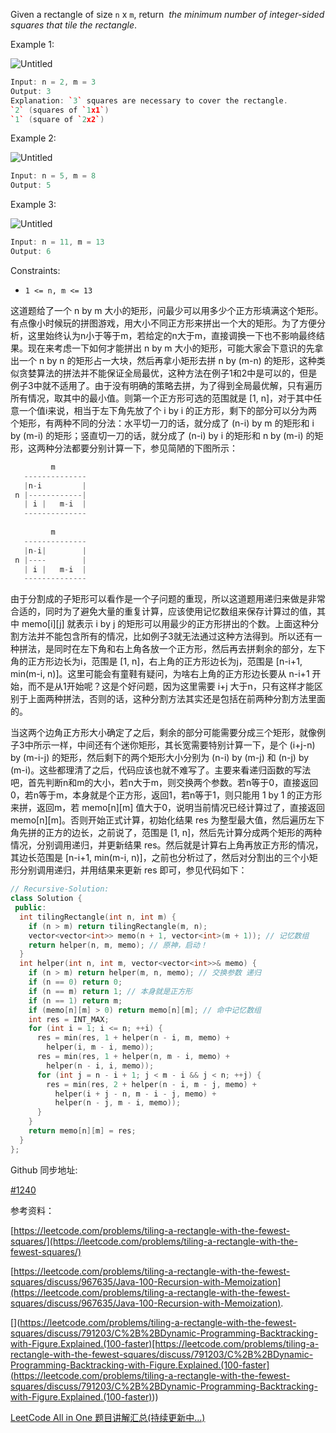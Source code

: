 Given a rectangle of size `n` x `m`, return  _the minimum number of integer-sided squares that tile the rectangle_.

Example 1:

![Untitled](https://prod-files-secure.s3.us-west-2.amazonaws.com/bfd53194-dc1b-48fe-b468-4b8f0627c3d5/5bf4bc20-d232-42e6-813b-2baa91c23e97/Untitled.png)

```cpp
Input: n = 2, m = 3
Output: 3
Explanation: `3` squares are necessary to cover the rectangle.
`2` (squares of `1x1`)
`1` (square of `2x2`)
```

Example 2:

![Untitled](https://prod-files-secure.s3.us-west-2.amazonaws.com/bfd53194-dc1b-48fe-b468-4b8f0627c3d5/5a8d6fce-8a32-4ddf-b9f1-257aa1bcfafb/Untitled.png)

```cpp
Input: n = 5, m = 8
Output: 5
```

Example 3:

![Untitled](https://prod-files-secure.s3.us-west-2.amazonaws.com/bfd53194-dc1b-48fe-b468-4b8f0627c3d5/05cb0c0b-a4dd-4339-95b1-180bd86d20db/Untitled.png)

```cpp
Input: n = 11, m = 13
Output: 6
```

Constraints:

- `1 <= n, m <= 13`

这道题给了一个 n by m 大小的矩形，问最少可以用多少个正方形填满这个矩形。有点像小时候玩的拼图游戏，用大小不同正方形来拼出一个大的矩形。为了方便分析，这里始终认为n小于等于m，若给定的n大于m，直接调换一下也不影响最终结果。现在来考虑一下如何才能拼出 n by m 大小的矩形，可能大家会下意识的先拿出一个 n by n 的矩形占一大块，然后再拿小矩形去拼 n by (m-n) 的矩形，这种类似贪婪算法的拼法并不能保证全局最优，这种方法在例子1和2中是可以的，但是例子3中就不适用了。由于没有明确的策略去拼，为了得到全局最优解，只有遍历所有情况，取其中的最小值。则第一个正方形可选的范围就是 \[1, n\]，对于其中任意一个值i来说，相当于左下角先放了个 i by i 的正方形，剩下的部分可以分为两个矩形，有两种不同的分法：水平切一刀的话，就分成了 (n-i) by m 的矩形和 i by (m-i) 的矩形；竖直切一刀的话，就分成了 (n-i) by i 的矩形和 n by (m-i) 的矩形，这两种分法都要分别计算一下，参见简陋的下图所示：

```cpp
         m
   --------------
   |n-i         |
 n |------------|
   | i |   m-i  |
   --------------
   
         m
   --------------
   |n-i|        |
 n |----        |
   | i |   m-i  |
   --------------
```

由于分割成的子矩形可以看作是一个子问题的重现，所以这道题用递归来做是非常合适的，同时为了避免大量的重复计算，应该使用记忆数组来保存计算过的值，其中 memo\[i\]\[j\] 就表示 i by j 的矩形可以用最少的正方形拼出的个数。上面这种分割方法并不能包含所有的情况，比如例子3就无法通过这种方法得到。所以还有一种拼法，是同时在左下角和右上角各放一个正方形，然后再去拼剩余的部分，左下角的正方形边长为i，范围是 \[1, n\]，右上角的正方形边长为j，范围是 \[n-i+1, min(m-i, n)\]。这里可能会有童鞋有疑问，为啥右上角的正方形边长要从 n-i+1 开始，而不是从1开始呢？这是个好问题，因为这里需要 i+j 大于n，只有这样才能区别于上面两种拼法，否则的话，这种分割方法其实还是包括在前两种分割方法里面的。

当这两个边角正方形大小确定了之后，剩余的部分可能需要分成三个矩形，就像例子3中所示一样，中间还有个迷你矩形，其长宽需要特别计算一下，是个 (i+j-n) by (m-i-j) 的矩形，然后剩下的两个矩形大小分别为 (n-i) by (m-j) 和 (n-j) by (m-i)。这些都理清了之后，代码应该也就不难写了。主要来看递归函数的写法吧，首先判断n和m的大小，若n大于m，则交换两个参数。若n等于0，直接返回0，若n等于m，本身就是个正方形，返回1，若n等于1，则只能用 1 by 1 的正方形来拼，返回m，若 memo\[n\]\[m\] 值大于0，说明当前情况已经计算过了，直接返回 memo\[n\]\[m\]。否则开始正式计算，初始化结果 res 为整型最大值，然后遍历左下角先拼的正方的边长，之前说了，范围是 \[1, n\]，然后先计算分成两个矩形的两种情况，分别调用递归，并更新结果 res。然后就是计算右上角再放正方形的情况，其边长范围是 \[n-i+1, min(m-i, n)\]，之前也分析过了，然后对分割出的三个小矩形分别调用递归，并用结果来更新 res 即可，参见代码如下：

```cpp
// Recursive-Solution:
class Solution {
 public:
  int tilingRectangle(int n, int m) {
    if (n > m) return tilingRectangle(m, n);
    vector<vector<int>> memo(n + 1, vector<int>(m + 1)); // 记忆数组
    return helper(n, m, memo); // 原神，启动！
  }
  int helper(int n, int m, vector<vector<int>>& memo) {
    if (n > m) return helper(m, n, memo); // 交换参数 递归
    if (n == 0) return 0;
    if (n == m) return 1; // 本身就是正方形
    if (n == 1) return m;
    if (memo[n][m] > 0) return memo[n][m]; // 命中记忆数组
    int res = INT_MAX;
    for (int i = 1; i <= n; ++i) {
      res = min(res, 1 + helper(n - i, m, memo) +
        helper(i, m - i, memo));
      res = min(res, 1 + helper(n, m - i, memo) +
        helper(n - i, i, memo));
      for (int j = n - i + 1; j < m - i && j < n; ++j) {
        res = min(res, 2 + helper(n - i, m - j, memo) +
          helper(i + j - n, m - i - j, memo) +
          helper(n - j, m - i, memo));
      }
    }
    return memo[n][m] = res;
  }
};
```

Github 同步地址:

[#1240](https://github.com/grandyang/leetcode/issues/1240)

参考资料：

[https://leetcode.com/problems/tiling-a-rectangle-with-the-fewest-squares/](https://leetcode.com/problems/tiling-a-rectangle-with-the-fewest-squares/)

[https://leetcode.com/problems/tiling-a-rectangle-with-the-fewest-squares/discuss/967635/Java-100-Recursion-with-Memoization](https://leetcode.com/problems/tiling-a-rectangle-with-the-fewest-squares/discuss/967635/Java-100-Recursion-with-Memoization).

\[\](https://leetcode.com/problems/tiling-a-rectangle-with-the-fewest-squares/discuss/791203/C%2B%2BDynamic-Programming-Backtracking-with-Figure.Explained.(100-faster)[https://leetcode.com/problems/tiling-a-rectangle-with-the-fewest-squares/discuss/791203/C%2B%2BDynamic-Programming-Backtracking-with-Figure.Explained.(100-faster](<https://leetcode.com/problems/tiling-a-rectangle-with-the-fewest-squares/discuss/791203/C%2B%2BDynamic-Programming-Backtracking-with-Figure.Explained.(100-faster)>))

[LeetCode All in One 题目讲解汇总(持续更新中...)](https://www.cnblogs.com/grandyang/p/4606334.html)
